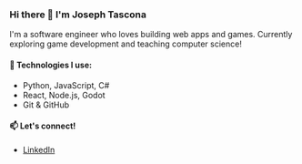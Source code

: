 ### Hi there 👋 I'm Joseph Tascona

I'm a software engineer who loves building web apps and games. Currently exploring game development and teaching computer science!

#### 🔧 Technologies I use:
- Python, JavaScript, C#
- React, Node.js, Godot
- Git & GitHub

#### 📫 Let's connect!
- [LinkedIn](https://linkedin.com/in/joseph-tascona)
